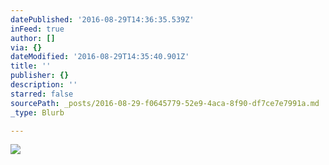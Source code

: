 ```yaml
---
datePublished: '2016-08-29T14:36:35.539Z'
inFeed: true
author: []
via: {}
dateModified: '2016-08-29T14:35:40.901Z'
title: ''
publisher: {}
description: ''
starred: false
sourcePath: _posts/2016-08-29-f0645779-52e9-4aca-8f90-df7ce7e7991a.md
_type: Blurb

---
```

![](https://the-grid-user-content.s3-us-west-2.amazonaws.com/a9c47b72-d5eb-47f3-a1e9-6f76402b1098.jpg)
